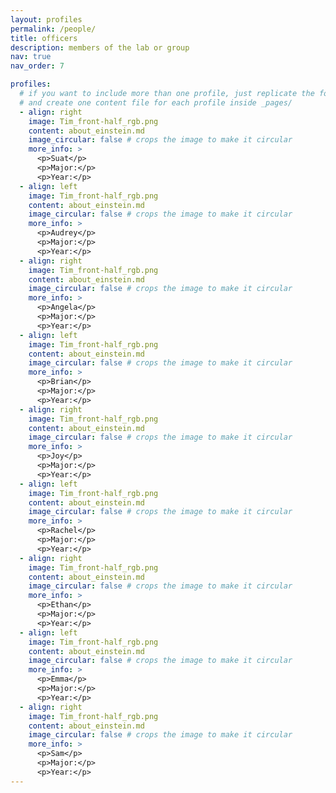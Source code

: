 ```yaml
---
layout: profiles
permalink: /people/
title: officers
description: members of the lab or group
nav: true
nav_order: 7

profiles:
  # if you want to include more than one profile, just replicate the following block
  # and create one content file for each profile inside _pages/
  - align: right
    image: Tim_front-half_rgb.png
    content: about_einstein.md
    image_circular: false # crops the image to make it circular
    more_info: >
      <p>Suat</p>
      <p>Major:</p>
      <p>Year:</p>
  - align: left
    image: Tim_front-half_rgb.png
    content: about_einstein.md
    image_circular: false # crops the image to make it circular
    more_info: >
      <p>Audrey</p>
      <p>Major:</p>
      <p>Year:</p>
  - align: right
    image: Tim_front-half_rgb.png
    content: about_einstein.md
    image_circular: false # crops the image to make it circular
    more_info: >
      <p>Angela</p>
      <p>Major:</p>
      <p>Year:</p>
  - align: left
    image: Tim_front-half_rgb.png
    content: about_einstein.md
    image_circular: false # crops the image to make it circular
    more_info: >
      <p>Brian</p>
      <p>Major:</p>
      <p>Year:</p>
  - align: right
    image: Tim_front-half_rgb.png
    content: about_einstein.md
    image_circular: false # crops the image to make it circular
    more_info: >
      <p>Joy</p>
      <p>Major:</p>
      <p>Year:</p>
  - align: left
    image: Tim_front-half_rgb.png
    content: about_einstein.md
    image_circular: false # crops the image to make it circular
    more_info: >
      <p>Rachel</p>
      <p>Major:</p>
      <p>Year:</p>
  - align: right
    image: Tim_front-half_rgb.png
    content: about_einstein.md
    image_circular: false # crops the image to make it circular
    more_info: >
      <p>Ethan</p>
      <p>Major:</p>
      <p>Year:</p>
  - align: left
    image: Tim_front-half_rgb.png
    content: about_einstein.md
    image_circular: false # crops the image to make it circular
    more_info: >
      <p>Emma</p>
      <p>Major:</p>
      <p>Year:</p>
  - align: right
    image: Tim_front-half_rgb.png
    content: about_einstein.md
    image_circular: false # crops the image to make it circular
    more_info: >
      <p>Sam</p>
      <p>Major:</p>
      <p>Year:</p>
---
```

